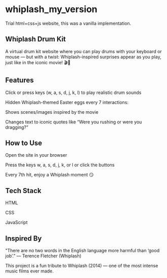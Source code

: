 # whiplash_my_version
Trial html+css+js website, this was a vanilla implementation.

## Whiplash Drum Kit
A virtual drum kit website where you can play drums with your keyboard or mouse — but with a twist: Whiplash-inspired surprises appear as you play, just like in the iconic movie! 🎬🥁

## Features
Click or press keys (w, a, s, d, j, k, l) to play realistic drum sounds

Hidden Whiplash-themed Easter eggs every 7 interactions:

Shows scenes/images inspired by the movie

Changes text to iconic quotes like “Were you rushing or were you dragging?”


## How to Use
Open the site in your browser

Press the keys w, a, s, d, j, k, or l or click the buttons

Every 7th hit, enjoy a Whiplash moment 😏

## Tech Stack
HTML

CSS

JavaScript

## Inspired By
"There are no two words in the English language more harmful than ‘good job’."
— Terence Fletcher (Whiplash)

This project is a fun tribute to Whiplash (2014) — one of the most intense music films ever made.
